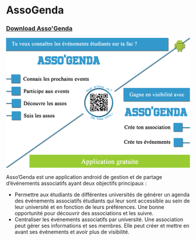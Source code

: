 # AssoGenda

### <a href="https://github.com/Bouquet2/AssoGenda/releases/download/1.0.0-beta.1/assogenda-1.0.0-beta.1.apk">Download Asso'Genda</a>

![](/diagrams/flyer.png)

Asso’Genda est une application android de gestion et de partage d’événements associatifs ayant deux objectifs principaux :  

  - Permettre aux étudiants de différentes universités de générer un agenda des événements associatifs étudiants qui leur sont    accessible au sein de leur université et en fonction de leurs préférences. Une bonne opportunité pour découvrir des associations et les suivre.
  - Centraliser les événements associatifs par université. Une association peut gérer ses informations et ses membres. Elle peut créer et mettre en avant ses événements et avoir plus de visibilité.
